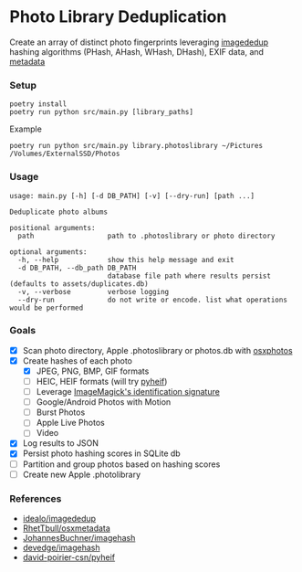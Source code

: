 # Photo Library Deduplication


Create an array of distinct photo fingerprints leveraging [imagededup](https://idealo.github.io/imagededup/) hashing algorithms (PHash, AHash, WHash, DHash), EXIF data, and [metadata](https://github.com/RhetTbull/osxmetadata)

### Setup

```shell
poetry install
poetry run python src/main.py [library_paths]
```

Example
```
poetry run python src/main.py library.photoslibrary ~/Pictures /Volumes/ExternalSSD/Photos
```

### Usage

```shell
usage: main.py [-h] [-d DB_PATH] [-v] [--dry-run] [path ...]

Deduplicate photo albums

positional arguments:
  path                  path to .photoslibrary or photo directory

optional arguments:
  -h, --help            show this help message and exit
  -d DB_PATH, --db_path DB_PATH
                        database file path where results persist (defaults to assets/duplicates.db)
  -v, --verbose         verbose logging
  --dry-run             do not write or encode. list what operations would be performed
```

### Goals

- [x] Scan photo directory, Apple .photoslibrary or photos.db with [osxphotos](https://github.com/RhetTbull/osxphotos)
- [x] Create hashes of each photo
  - [x] JPEG, PNG, BMP, GIF formats
  - [ ] HEIC, HEIF formats (will try [pyheif](https://github.com/david-poirier-csn/pyheif))
  - [ ] Leverage [ImageMagick's identification signature](https://imagemagick.org/script/identify.php)
  - [ ] Google/Android Photos with Motion
  - [ ] Burst Photos
  - [ ] Apple Live Photos
  - [ ] Video
- [x] Log results to JSON
- [x] Persist photo hashing scores in SQLite db
- [ ] Partition and group photos based on hashing scores
- [ ] Create new Apple .photolibrary

### References

- [idealo/imagededup](https://github.com/idealo/imagededup)
- [RhetTbull/osxmetadata](https://github.com/RhetTbull/osxmetadata)
- [JohannesBuchner/imagehash](https://github.com/JohannesBuchner/imagehash)
- [devedge/imagehash](https://github.com/devedge/imagehash)
- [david-poirier-csn/pyheif](https://github.com/david-poirier-csn/pyheif)
